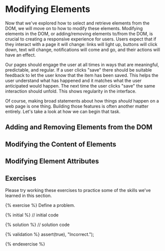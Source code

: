 # Modifying Elements
Now that we've explored how to select and retrieve elements from the DOM, we will move on to how to modify these elements. Modifying elements in the DOM, or adding/removing elements to/from the DOM, is crucial to creating a responsive experience for users. Users expect that if they interact with a page it will change: links will light up, buttons will click down, text will change, notifications will come and go, and their actions will have an effect.

Our pages should engage the user at all times in ways that are meaningful, predictable, and regular. If a user clicks "save" there should be suitable feedback to let the user know that the item has been saved. This helps the user understand what has happened and it matches what the user anticipated would happen. The next time the user clicks "save" the same interaction should unfold. This shows regularity in the interface. 

Of course, making broad statements about how things _should_ happen on a web page is one thing. Building those features is often another matter entirely. Let's take a look at how we can begin that task.

## Adding and Removing Elements from the DOM

## Modifying the Content of Elements

## Modifying Element Attributes


## Exercises
Please try working these exercises to practice some of the skills we've learned in this section.


{% exercise %}
Define a problem.

{% initial %}
// initial code 

{% solution %}
// solution code

{% validation %}
assert(true), "Incorrect.");

{% endexercise %}